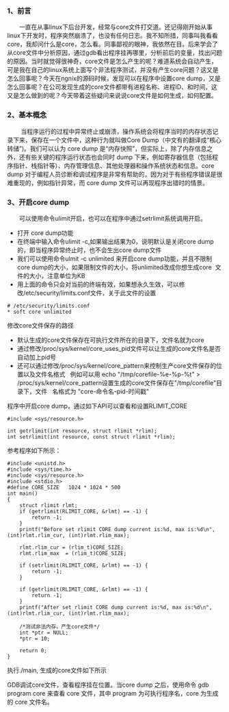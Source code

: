 ### 1、前言

　　一直在从事linux下后台开发，经常与core文件打交道。还记得刚开始从事linux下开发时，程序突然崩溃了，也没有任何日志。我不知所措，同事叫我看看core，我却问什么是core，怎么看。同事鄙视的眼神，我依然在目。后来学会了从core文件中分析原因，通过gdb看出程序挂再哪里，分析前后的变量，找出问题的原因。当时就觉得很神奇，core文件是怎么产生的呢？难道系统会自动产生，可是我在自己的linux系统上面写个非法程序测试，并没有产生core问题？这又是怎么回事呢？今天在ngnix的源码时候，发现可以在程序中设置core dump，又是怎么回事呢？在公司发现生成的core文件都带有进程名称、进程ID、和时间，这又是怎么做到的呢？今天带着这些疑问来说说core文件是如何生成，如何配置。

### 2、基本概念

　　 当程序运行的过程中异常终止或崩溃，操作系统会将程序当时的内存状态记录下来，保存在一个文件中，这种行为就叫做Core Dump（中文有的翻译成“核心转储”)。我们可以认为 core dump 是“内存快照”，但实际上，除了内存信息之外，还有些关键的程序运行状态也会同时 dump 下来，例如寄存器信息（包括程序指针、栈指针等）、内存管理信息、其他处理器和操作系统状态和信息。core dump 对于编程人员诊断和调试程序是非常有帮助的，因为对于有些程序错误是很难重现的，例如指针异常，而 core dump 文件可以再现程序出错时的情景。

### 3、开启core dump

　　可以使用命令ulimit开启，也可以在程序中通过setrlimit系统调用开启。

*  打开 core dump功能
* 在终端中输入命令ulimit -c,如果输出结果为0，说明默认是关闭core dump的，即当程序异常终止时，也不会生出core dump文件
* 我们可以使用命令ulmit -c unlimited 来开启core dump功能，并且不限制core dump的大小，如果限制文件的大小，将unlimited改成你想生成core
  文件的大小，注意单位为KB
* 用上面的命令只会对当前的终端有效，如果想永久生效，可以修改/etc/security/limits.conf文件，关于此文件的设置

```
# /etc/security/limits.conf
* soft core unlimited
```

修改core文件保存的路径
 
 * 默认生成的core文件保存在可执行文件所在的目录下，文件名就为core 
 * 通过修改/proc/sys/kernel/core_uses_pid文件可以让生成的core文件名是否自动加上pid号
 * 还可以通过修改/proc/sys/kernel/core_pattern来控制生产core文件保存的位置以及文件名格式
   例如可以用 echo "/tmp/corefile-%e-%p-%t" > /proc/sys/kernel/core_pattern设置生成的core文件保存在"/tmp/corefile"目录下，文件
   名格式为 "core-命令名-pid-时间戳"
   
程序中开启core dump，通过如下API可以查看和设置RLIMIT_CORE

```
#include <sys/resource.h>

int getrlimit(int resource, struct rlimit *rlim);
int setrlimit(int resource, const struct rlimit *rlim);
```
参考程序如下所示：

```
#include <unistd.h>
#include <sys/time.h>
#include <sys/resource.h>
#include <stdio.h>
#define CORE_SIZE   1024 * 1024 * 500
int main()
{
    struct rlimit rlmt;
    if (getrlimit(RLIMIT_CORE, &rlmt) == -1) {
        return -1; 
    }   
    printf("Before set rlimit CORE dump current is:%d, max is:%d\n", (int)rlmt.rlim_cur, (int)rlmt.rlim_max);

    rlmt.rlim_cur = (rlim_t)CORE_SIZE;
    rlmt.rlim_max  = (rlim_t)CORE_SIZE;

    if (setrlimit(RLIMIT_CORE, &rlmt) == -1) {
        return -1; 
    }   

    if (getrlimit(RLIMIT_CORE, &rlmt) == -1) {
        return -1; 
    }   
    printf("After set rlimit CORE dump current is:%d, max is:%d\n", (int)rlmt.rlim_cur, (int)rlmt.rlim_max);

    /*测试非法内存，产生core文件*/
    int *ptr = NULL;
    *ptr = 10; 

    return 0;
}
```
执行./main, 生成的core文件如下所示



GDB调试core文件，查看程序挂在位置。当core dump 之后，使用命令 gdb program core 来查看 core 文件，其中 program 为可执行程序名，core 为生成的 core 文件名。


